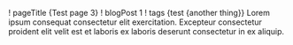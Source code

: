 ! pageTitle {Test page 3}
! blogPost 1
! tags {test {another thing}}
Lorem ipsum consequat consectetur elit exercitation. Excepteur consectetur proident elit velit est et laboris ex laboris deserunt consectetur in ex aliquip.